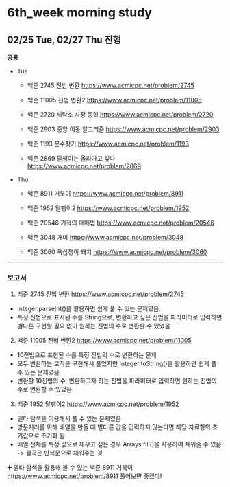 # 6th_week morning study


## 02/25 Tue, 02/27 Thu 진행


**공통**
- Tue
  - 백준 2745 진법 변환  https://www.acmicpc.net/problem/2745

  - 백준 11005 진법 변환2  https://www.acmicpc.net/problem/11005

  - 백준 2720 세탁소 사장 동혁  https://www.acmicpc.net/problem/2720

  - 백준 2903 중앙 이동 알고리즘 https://www.acmicpc.net/problem/2903

  - 백준 1193 분수찾기 https://www.acmicpc.net/problem/1193

  - 백준 2869 달팽이는 올라가고 싶다 https://www.acmicpc.net/problem/2869

  
- Thu
  - 백준 8911 거북이  https://www.acmicpc.net/problem/8911

  - 백준 1952 달팽이2  https://www.acmicpc.net/problem/1952

  - 백준 20546 기적의 매매법  https://www.acmicpc.net/problem/20546

  - 백준 3048 개미 https://www.acmicpc.net/problem/3048

  - 백준 3060 욕심쟁이 돼지 https://www.acmicpc.net/problem/3060

---

### 보고서

1. 백준 2745 진법 변환  https://www.acmicpc.net/problem/2745
  - Integer.parseInt()를 활용하면 쉽게 풀 수 있는 문제였음.
  - 특정 진법으로 표시된 수를 String으로, 변환하고 싶은 진법을 파라미터로 입력하면 별다른 구현할 필요 없이 원하는 진법의 수로 변환할 수 있었음

2. 백준 11005 진법 변환2  https://www.acmicpc.net/problem/11005
  - 10진법으로 표현된 수를 특정 진법의 수로 변환하는 문제
  - 모두 변환하는 로직을 구현해서 풀었지만 Integer.toString()을 활용하면 쉽게 풀 수 있는 문제였음
  - 변환할 10진법의 수, 변환하고자 하는 진법을 파라미터로 입력하면 원하는 진법의 수로 변환할 수 있었음

3. 백준 1952 달팽이2  https://www.acmicpc.net/problem/1952
  - 델타 탐색을 이용해서 풀 수 있는 문제였음
  - 방문처리를 위해 배열을 만들 때 별다른 값을 입력하지 않는다면 해당 자료형의 초기값으로 초기화 됨
  - 배열 전체를 특정 값으로 채우고 싶은 경우 Arrays.fill()을 사용하여 채워줄 수 있음 -> 결국은 반복문으로 채워주는 것

➕ 델타 탐색을 활용해 볼 수 있는 백준 8911 거북이  https://www.acmicpc.net/problem/8911 풀어보면 좋겠다!
